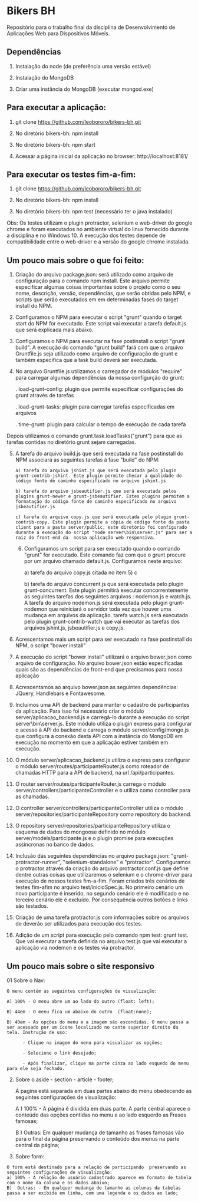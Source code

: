 # Bikers BH
Repositório para o trabalho final da disciplina de Desenvolvimento de Aplicações Web para Dispositivos Móveis.

## Dependências

1) Instalação do node (de preferência uma versão estável)

2) Instalação do MongoDB

3) Criar uma instância do MongoDB (executar mongod.exe)

## Para executar a aplicação:

1) git clone https://github.com/leobororo/bikers-bh.git

2) No diretório bikers-bh: npm install

3) No diretório bikers-bh: npm start

4) Acessar a página inicial da aplicação no browser: http://localhost:8181/

## Para executar os testes fim-a-fim:

1) git clone https://github.com/leobororo/bikers-bh.git

2) No diretório bikers-bh: npm install

3) No diretório bikers-bh: npm test (necessário ter o java instalado)

Obs: Os testes utilizam o plugin protractor, selenium e web-driver do google chrome e foram executados no ambiente virtual do linux fornecido durante a disciplina e no Windows 10. A execução dos testes depende de compatibilidade entre o web-driver e a versão do google chrome instalada.

## Um pouco mais sobre o que foi feito:

 1) Criação do arquivo package.json: será utilizado como arquivo de configuração para o comando npm install. Este arquivo permite especificar algumas coisas importantes sobre o projeto como o seu nome, descrição, versão, dependências, que serão obtidas pelo NPM, e scripts que serão executados em em determinadas fases do target install do NPM.

 2) Configuramos o NPM para executar o script "grunt" quando o target start do NPM for executado. Este script vai executar a tarefa default.js que será explicada mais abaixo.

 3) Configuramos o NPM para executar na fase postinstall o script "grunt build". A execução do comando "grunt build" fará com que o arquivo Gruntfile.js seja utilizado como arquivo de configuração do grunt e também especifica que a task build deverá ser executada.

 4) No arquivo Gruntfile.js utilizamos o carregador de módulos "require" para carregar algumas dependências da nossa configurção do grunt:

   	. load-grunt-config: plugin que permite especificar configurações do grunt através de tarefas

  	. load-grunt-tasks: plugin para carregar tarefas especificadas em arquivos

  	. time-grunt: plugin para calcular o tempo de execução de cada tarefa

 Depois utilizamos o comando grunt.task.loadTasks("grunt") para que as tarefas contidas no diretório grunt sejam carregadas.

 5) A tarefa do arquivo build.js que será executada na fase postinstall do NPM associará as seguintes tarefas à fase "build" do NPM:

		a) tarefa do arquivo jshint.js que será executada pelo plugin grunt-contrib-jshint. Este plugin permite checar a qualidade do código fonte de caminho especificado no arquivo jshint.js

		b) tarefa do arquivo jsbeautifier.js que será executada pelos plugins grunt-newer e grunt-jsbeautifier. Estes plugins permitem a formatação do código fonte de caminho especificado no arquivo jsbeautifier.js

		c) tarefa do arquivo copy.js que será executada pelo plugin grunt-contrib-copy. Este plugin permite a cópia de código fonte da pasta client para a pasta server/public, este diretório foi configurado durante a execução do script "node server\bin\server.js" para ser a raiz do front-end da  nossa aplicação web responsiva.

	6) Configuramos um script para ser executado quando o comando "grunt" for executado. Este comando faz com que o grunt procure por um arquivo chamado default.js. Configuramos neste arquivo:

		a) tarefa do arquivo copy.js citada no item 5) c

		b) tarefa do arquivo concurrent.js que será executada pelo plugin grunt-concurrent. Este plugin permitirá executar concorrentemente as seguintes tarefas dos seguintes arquivos : nodemon.js e watch.js. A tarefa do arquivo nodemon.js será executada pelo plugin grunt-nodemon que reiniciará o servidor toda vez que houver uma mudança em arquivos da aplicação. tarefa watch.js será executada pelo plugin grunt-contrib-watch que vai executar as tarefas dos arquivos jshint.js, jsbeautifier.js e copy.js.

  7) Acrescentamos mais um script para ser executado na fase postinstall do NPM, o script "bower install"

  8) A execução do script "bower install" utilizará o arquivo bower.json como arquivo de configuração. No arquivo bower.json estão especificadas quais são as dependências de front-end que precisamos para nossa aplicação

  9) Acrescentamos ao arquivo bower.json as seguintes dependências: JQuery, Handlebars e Fontawesome.

  10) Incluímos uma API de backend para manter o cadastro de participantes da aplicação. Para isso foi necessário criar o módulo server/aplicacao_backend.js e carregá-lo durante a execução do script server\bin\server.js. Este módulo utiliza o plugin express para configurar o acesso à API do backend e carrega o módulo server/config/mongo.js que configura a conexão desta API com a instância do MongoDB em execução no momento em que a aplicação estiver também em execução.

  11) O módulo server/aplicacao_backend.js utiliza o express para configurar o módulo server/routes/participanteRouter.js como roteador de chamadas HTTP para a API de backend, na url /api/participantes.

  12) O router server/routes/participanteRouter.js carrega o módulo server/controllers/participanteController e o utiliza como controller para as chamadas.

  13) O controller server/controllers/participanteController utiliza o módulo server/repositories/participanteRepository como repository do backend.

  14) O repository server/repositories/participanteRepository utiliza o esquema de dados do mongoose definido no módulo server/models/participante.js e o plugin promise para execuções assíncronas no banco de dados.

  15) Inclusão das seguintes dependências no arquivo package.json: "grunt-protractor-runner", "selenium-standalone" e "protractor". Configuramos o protractor através da criação do arquivo protractor.conf.js que define dentre outras coisas que utilizaremos o selenium e o chrome-driver para execução de nossos testes fim-a-fim. Foram criados três cenários de testes fim-afim no arquivo test/inicioSpec.js. No primeiro cenário um novo participante é inserido, no segundo cenário ele é modificado e no terceiro cenário ele é excluído. Por consequência outros botões e links são testados.

  16) Criação de uma tarefa protractor.js com informações sobre os arquivos de deverão ser utilizados para execução dos testes.

  17) Adição de um script para execução pelo comando npm test: grunt test. Que vai executar a tarefa definida no arquivo test.js que vai executar a aplicação via nodemon e os testes via protractor.

  ## Um pouco mais sobre o site responsivo

  01 Sobre o Nav:

    O menu contém as seguintes configurações de visualização:

    A) 100% - O menu abre um ao lado do outro (float: left);

    B) 44em - O menu fica um abaixo do outro  (float:none);

    B) 40em - As opções do menu e a imagem são escondidas. O menu passa a ser acessado por um ícone localizado no canto superior direito da tela. Instrução de uso:

          - Clique na imagem do menu para visualizar as opções;

          - Selecione o link desejado;

          - Após finalizar, clique na parte cinza ao lado esquedo do menu para ele seja fechado.

  02) Sobre o aside - section - article - footer;

      Á pagina está separada em duas partes abaixo do menu obedecendo as seguintes configurações de visualização:

      A ) 100% - A página é dividida em duas parte. A parte central aparece o conteúdo das opções contidas no menu e ao lado esquerdo as Frases famosas;

      B ) Outras: Em qualquer mudança de tamanho as frases famosas vão para o final da página preservando o conteúdo dos menus na parte central da página;

  03) Sobre form:

    O form está destinado para a relação de participando  preservando as seguintes configurações de visualização:
    a) 100% - A relação de usuário cadastrado aparece em formato de tabela com o nome da coluna e os dados abaixo;
    B)  Outras: - Em qualquer mudança de tamanho as colunas da tabelas passa a ser exibida em linha, com uma legenda e os dados ao lado;
